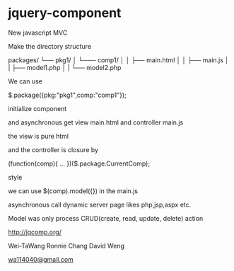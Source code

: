 jquery-component
=================

New javascript MVC

Make the directory structure

packages/
└── pkg1/
│   └─── comp1/
│   │   ├── main.html
│   │   ├── main.js
│   |   ├── model1.php
│   |   └── model2.php

We can use 

$.package({pkg:"pkg1",comp:"comp1"}); 

initialize component

and asynchronous get view main.html and controller main.js

the view is pure html

and the controller is closure by

(function(comp){
     ...
})($.package.CurrentComp);

style

we can use $(comp).model({}) in the main.js

asynchronous call dynamic server page likes php,jsp,aspx etc.

Model was only process CRUD(create, read, update, delete) action

http://jqcomp.org/

Wei-TaWang
Ronnie Chang
David Weng

wa114040@gmail.com
